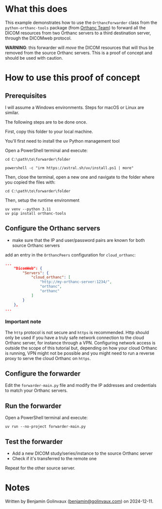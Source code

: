 
# What this does 

This example demonstrates how to use the `OrthancForwarder` class from the `python-orthanc-tools` package (from [Orthanc Team](https://github.com/orthanc-team)) to forward all the DICOM resources from two Orthanc servers to a third destination server, through the DICOMweb protocol.

**WARNING**: this forwarder will _move_ the DICOM resources that will thus be removed from the source Orthanc servers. This is a proof of concept and should be used with caution.

# How to use this proof of concept

## Prerequisites

I will assume a Windows environments. Steps for macOS or Linux are similar.

The following steps are to be done once.

First, copy this folder to your local machine.

You'll first need to install the uv Python management tool

Open a PowerShell terminal and execute:

```
cd C:\path\to\forwarder\folder
```

```
powershell -c "irm https://astral.sh/uv/install.ps1 | more"
```

Then, close the terminal, open a new one and navigate to the folder where you copied the files with:

```
cd C:\path\to\forwarder\folder
```

Then, setup the runtime environment

```
uv venv --python 3.11
uv pip install orthanc-tools
```

## Configure the Orthanc servers

- make sure that the IP and user/password pairs are known for both source Orthanc servers

add an entry in the `OrthancPeers` configuration for `cloud_orthanc`:

```json
...
    "DicomWeb": {
        "Servers": {
            "cloud_orthanc": [
                "http://my-orthanc-server:1234/",
                "orthanc",
                "orthanc"
            ]
        }
    },
...
```

### Important note

The `http` protocol is not secure and `https` is recommended. Http should only be used if you have a truly safe network connection to the cloud Orthanc server, for instance through a VPN. Configuring network access is outside the scope of this tutorial but, depending on how your cloud Orthanc is running, VPN might not be possible and you might need to run a reverse proxy to serve the cloud Orthanc on `https`.

## Configure the forwarder

Edit the `forwarder-main.py` file and modify the IP addresses and credentials to match your Orthanc servers.

## Run the forwarder

Open a PowerShell terminal and execute:

```
uv run --no-project forwarder-main.py
```

## Test the forwarder

- Add a new DICOM study/series/instance to the source Orthanc server
- Check if it's transferred to the remote one

Repeat for the other source server.


# Notes

Written by Benjamin Golinvaux (benjamin@golinvaux.com) on 2024-12-11.
